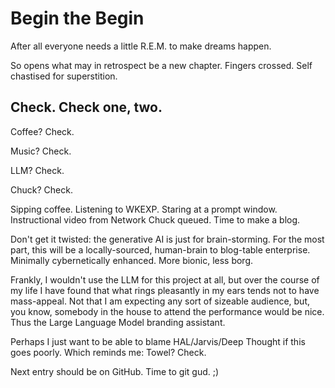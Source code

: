 # Begin the Begin

After all everyone needs a little R.E.M. to make dreams happen.

So opens what may in retrospect be a new chapter. Fingers crossed. Self chastised for superstition.

## Check. Check one, two.

Coffee? Check.

Music? Check.

LLM? Check.

Chuck? Check.

Sipping coffee. Listening to WKEXP. Staring at a prompt window. Instructional video from Network Chuck queued. Time to make a blog.

Don't get it twisted: the generative AI is just for brain-storming. For the most part, this will be a locally-sourced, human-brain to blog-table enterprise. Minimally cybernetically enhanced. More bionic, less borg.

Frankly, I wouldn't use the LLM for this project at all, but over the course of my life I have found that what rings pleasantly in my ears tends not to have mass-appeal. Not that I am expecting any sort of sizeable audience, but, you know, somebody in the house to attend the performance would be nice. Thus the Large Language Model branding assistant.

Perhaps I just want to be able to blame HAL/Jarvis/Deep Thought if this goes poorly. Which reminds me: Towel? Check.

Next entry should be on GitHub. Time to git gud. ;)

